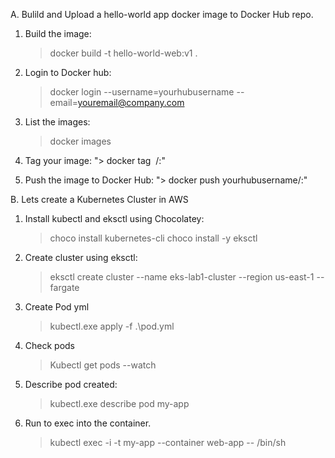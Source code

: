 A. Bulild and Upload a hello-world app docker image to Docker Hub repo.

1. Build the image:
    > docker build -t hello-world-web:v1 .
2. Login to Docker hub:
    > docker login --username=yourhubusername --email=youremail@company.com
3. List the images:
    > docker images

4. Tag your image:
    "> docker tag <Image ID> <yourhubusername>/<app name>:<version>"
5. Push the image to Docker Hub:
    "> docker push yourhubusername/<app name>:<version>"


B. Lets create a Kubernetes Cluster in AWS
1. Install kubectl and eksctl using Chocolatey:
    >choco install kubernetes-cli 
    >choco install -y eksctl

2. Create cluster using eksctl:
    > eksctl create cluster --name eks-lab1-cluster --region us-east-1 --fargate
3. Create Pod yml
    > kubectl.exe apply -f .\pod.yml
4. Check pods
    > Kubectl get pods --watch
5. Describe pod created:
    > kubectl.exe  describe pod my-app
6. Run to exec into the container.
    > kubectl exec -i -t my-app --container web-app -- /bin/sh
